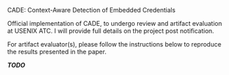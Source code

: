 CADE: Context-Aware Detection of Embedded Credentials

Official implementation of CADE, to undergo review and artifact evaluation at USENIX ATC. I will provide full details on the project post notification. 

For artifact evaluator(s), please follow the instructions below to reproduce the results presented in the paper. 

***TODO***  